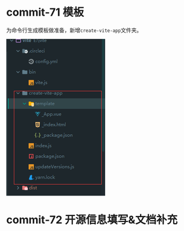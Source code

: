 # commit-71 模板

为命令行生成模板做准备，新增```create-vite-app```文件夹。

![image-20210730051910514](./temp.png)

# commit-72 开源信息填写&文档补充

